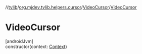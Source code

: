 //[tvlib](../../../index.md)/[org.mjdev.tvlib.helpers.cursor](../index.md)/[VideoCursor](index.md)/[VideoCursor](-video-cursor.md)

# VideoCursor

[androidJvm]\
constructor(context: [Context](https://developer.android.com/reference/kotlin/android/content/Context.html))
